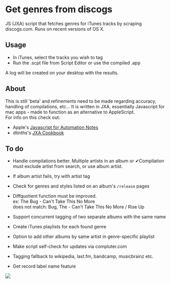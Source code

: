 # Get genres from discogs
JS (JXA) script that fetches genres for iTunes tracks by scraping discogs.com.
Runs on recent versions of OS X.

## Usage
- In iTunes, select the tracks you wish to tag
- Run the .scpt file from Script Editor or use the compiled .app

A log will be created on your desktop with the results.

## About
This is still 'beta' and refinements need to be made regarding accuracy, handling of compilations, etc...
It is written in JXA, essentially Javascript for mac apps - made to function as an alternative to AppleScript.  
For info on this check out:  
- Apple's [Javascript for Automation Notes](https://developer.apple.com/library/mac/releasenotes/InterapplicationCommunication/RN-JavaScriptForAutomation/)
- dtinths's [JXA Cookbook](https://github.com/dtinth/JXA-Cookbook)

## To do

- Handle compilations better. Multiple artists in an album or ✔︎Compilation must exclude artist from search, or use album artist. 

- If album artist fails, try with artist tag
- Check for genres and styles listed on an album's `/release` pages

- Diffquotient function must be improved.  
ex: The Bug - Can't Take This No More  
does not match: Bug, The - Can't Take This No More / Rise Up

- Support concurrent tagging of two separate albums with the same name
- Create iTunes playlists for each found genre
- Option to add other albums by same artist in genre-specific playlist
- Make script self-check for updates via compluter.com
- Tagging fallback to wikipedia, last.fm, bandcamp, musicbrainz etc.
- Get record label name feature


![](http://i.imgur.com/SN4ngMs.png?)

